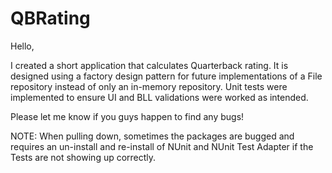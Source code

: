 # QBRating

Hello,

I created a short application that calculates Quarterback rating.  It is designed using a factory design pattern for future implementations of a File repository instead of only an in-memory repository.  Unit tests were implemented to ensure UI and BLL validations were worked as intended.  

Please let me know if you guys happen to find any bugs!

NOTE:
When pulling down, sometimes the packages are bugged and requires an un-install and re-install of NUnit and NUnit Test Adapter if the Tests are not showing up correctly.  
